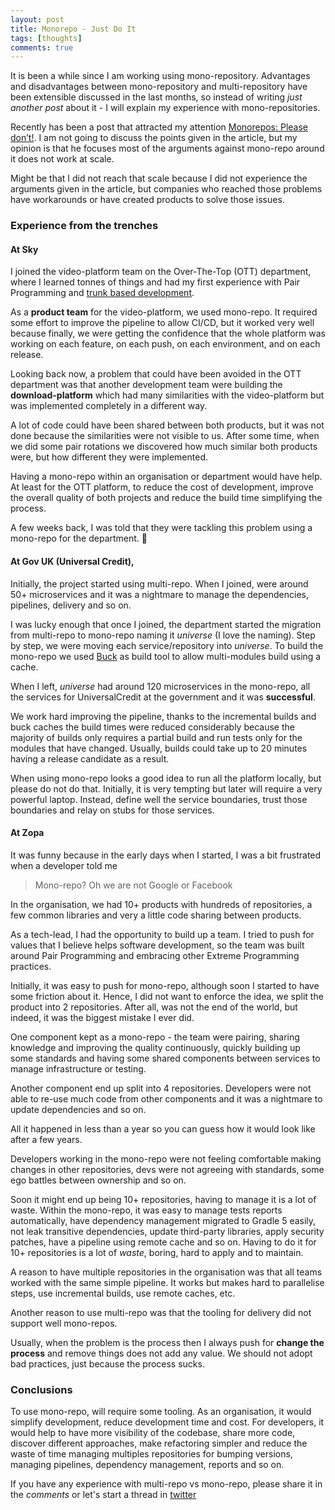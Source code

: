```yaml
---
layout: post
title: Monorepo - Just Do It
tags: [thoughts]
comments: true
---
```


It is been a while since I am working using mono-repository. Advantages and disadvantages between mono-repository and multi-repository have been extensible discussed in the last months, so instead of writing *just another post* about it - I will explain my experience with mono-repositories.

Recently has been a post that attracted my attention [Monorepos: Please don’t!](https://medium.com/@mattklein123/monorepos-please-dont-e9a279be011b). 
I am not going to discuss the points given in the article, but my opinion is that he focuses most of the arguments against mono-repo around it does not work at scale. 

Might be that I did not reach that scale because I did not experience the arguments given in the article, but companies who reached those problems have workarounds or have created products to solve those issues.

### Experience from the trenches

#### At **Sky** 

I joined the video-platform team on the Over-The-Top (OTT) department, where I learned tonnes of things and had my first experience with Pair Programming and [trunk based development](https://trunkbaseddevelopment.com/).

As a **product team** for the video-platform, we used mono-repo. It required some effort to improve the pipeline to allow CI/CD, but it worked very well because finally, we were getting the confidence that the whole platform was working on each feature, on each push, on each environment, and on each release.

Looking back now, a problem that could have been avoided in the OTT department was that another development team were building the **download-platform** which had many similarities with the video-platform but was implemented completely in a different way.

A lot of code could have been shared between both products, but it was not done because the similarities were not visible to us. 
After some time, when we did some pair rotations we discovered how much similar both products were, but how different they were implemented.

Having a mono-repo within an organisation or department would have help. At least for the OTT platform, to reduce the cost of development, improve the overall quality of both projects and reduce the build time simplifying the process.

A few weeks back, I was told that they were tackling this problem using a mono-repo for the department. :rocket:

#### At **Gov UK (Universal Credit)**, 

Initially, the project started using multi-repo. When I joined, were around 50+ microservices and it was a nightmare to manage the dependencies, pipelines, delivery and so on.

I was lucky enough that once I joined, the department started the migration from multi-repo to mono-repo naming it *universe* (I love the naming). 
Step by step, we were moving each service/repository into *universe*. To build the mono-repo we used [Buck](https://buckbuild.com) as build tool to allow multi-modules build using a cache.

When I left, *universe* had around 120 microservices in the mono-repo, all the services for UniversalCredit at the government and it was **successful**.

We work hard improving the pipeline, thanks to the incremental builds and buck caches the build times were reduced considerably because the majority of builds only requires a partial build and run tests only for the modules that have changed. 
Usually, builds could take up to 20 minutes having a release candidate as a result.

When using mono-repo looks a good idea to run all the platform locally, but please do not do that. Initially, it is very tempting but later will require a very powerful laptop. Instead, define well the service boundaries, trust those boundaries and relay on stubs for those services.
 
#### At Zopa

It was funny because in the early days when I started, I was a bit frustrated when a developer told me
> Mono-repo? Oh we are not Google or Facebook

In the organisation, we had 10+ products with hundreds of repositories, a few common libraries and very a little code sharing between products. 
 
As a tech-lead, I had the opportunity to build up a team. I tried to push for values that I believe helps software development, so the team was built around Pair Programming and embracing other Extreme Programming practices.

Initially, it was easy to push for mono-repo, although soon I started to have some friction about it. Hence, I did not want to enforce the idea, we split the product into 2 repositories. After all, was not the end of the world, but indeed, it was the biggest mistake I ever did. 

One component kept as a mono-repo - the team were pairing, sharing knowledge and improving the quality continuously, quickly building up some standards and having some shared components between services to manage infrastructure or testing.

Another component end up split into 4 repositories. Developers were not able to re-use much code from other components and it was a nightmare to update dependencies and so on.

All it happened in less than a year so you can guess how it would look like after a few years. 

Developers working in the mono-repo were not feeling comfortable making changes in other repositories, devs were not agreeing with standards, some ego battles between ownership and so on.

Soon it might end up being 10+ repositories, having to manage it is a lot of waste. Within the mono-repo, it was easy to manage tests reports automatically, have dependency management migrated to Gradle 5 easily, not leak transitive dependencies, update third-party libraries, apply security patches, have a pipeline using remote cache and so on. Having to do it for 10+ repositories is a lot of *waste*, boring, hard to apply and to maintain.

A reason to have multiple repositories in the organisation was that all teams worked with the same simple pipeline. It works but makes hard to parallelise steps, use incremental builds, use remote caches, etc. 

Another reason to use multi-repo was that the tooling for delivery did not support well mono-repos. 

Usually, when the problem is the process then I always push for **change the process** and remove things does not add any value. We should not adopt bad practices, just because the process sucks.

### Conclusions

To use mono-repo, will require some tooling. As an organisation, it would simplify development, reduce development time and cost. 
For developers, it would help to have more visibility of the codebase, share more code, discover different approaches, make refactoring simpler and reduce the waste of time managing multiples repositories for bumping versions, managing pipelines, dependency management, reports and so on.

If you have any experience with multi-repo vs mono-repo, please share it in the *comments* or let's start a thread in [twitter](https://twitter.com/MuSTa1nE)

